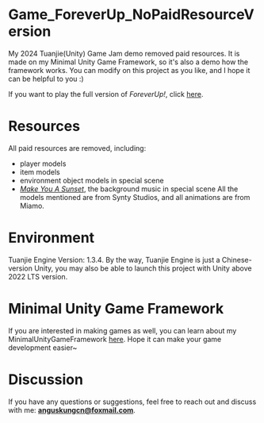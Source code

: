 # Game_ForeverUp_NoPaidResourceVersion
My 2024 Tuanjie(Unity) Game Jam demo removed paid resources. It is made on my Minimal Unity Game Framework, so it's also a demo how the framework works. You can modify on this project as you like, and I hope it can be helpful to you :)

If you want to play the full version of _ForeverUp!_, click [here](https://unity.cn/gamejam2024/list?group=tg&id=677392aaedbc2a00201b711d).

# Resources
All paid resources are removed, including:
- player models
- item models
- environment object models in special scene
- *[Make You A Sunset](https://music.163.com/#/song?id=2656633270)*, the background music in special scene
All the models mentioned are from Synty Studios, and all animations are from Miamo.

# Environment
Tuanjie Engine Version: 1.3.4. By the way, Tuanjie Engine is just a Chinese-version Unity, you may also be able to launch this project with Unity above 2022 LTS version.

# Minimal Unity Game Framework
If you are interested in making games as well, you can learn about my MinimalUnityGameFramework [here](https://github.com/AngusK97/MinimalUnityGameFramework.git). Hope it can make your game development easier~

# Discussion
If you have any questions or suggestions, feel free to reach out and discuss with me: **anguskungcn@foxmail.com**.
